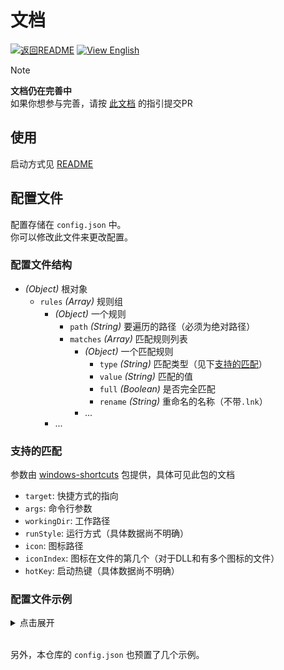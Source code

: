 # 文档
[![返回README](https://img.shields.io/badge/%E8%BF%94%E5%9B%9EREADME-blue?style=flat-square)](./../README.md "返回README")
[![View English](https://img.shields.io/badge/View-English-blue?style=flat-square)](./docs.en-US.md "View English")

> [!NOTE]
> **文档仍在完善中**  
> 如果你想参与完善，请按 [此文档](./../CONTRIBUTING.md#完善文档) 的指引提交PR


## 使用
启动方式见 [README](./../README.md#安装)  

## 配置文件
配置存储在 `config.json` 中。  
你可以修改此文件来更改配置。  

### 配置文件结构
- _(Object)_ 根对象
  - `rules` _(Array)_ 规则组
      - _(Object)_ 一个规则
        - `path` _(String)_ 要遍历的路径（必须为绝对路径）
        - `matches` _(Array)_ 匹配规则列表
          - _(Object)_ 一个匹配规则
            - `type` _(String)_ 匹配类型（见下[支持的匹配](#支持的匹配)）
            - `value` _(String)_ 匹配的值
            - `full` _(Boolean)_ 是否完全匹配
            - `rename` _(String)_ 重命名的名称（不带`.lnk`）
          - ...
      - ...

### 支持的匹配
参数由 [windows-shortcuts](https://www.npmjs.com/package/windows-shortcuts) 包提供，具体可见此包的文档  

- `target`: 快捷方式的指向
- `args`: 命令行参数
- `workingDir`: 工作路径
- `runStyle`: 运行方式（具体数据尚不明确）
- `icon`: 图标路径
- `iconIndex`: 图标在文件的第几个（对于DLL和有多个图标的文件）
- `hotKey`: 启动热键（具体数据尚不明确）

### 配置文件示例

<details>
<summary>点击展开</summary>

```json
{
    "rules": [
        {
            "path": "路径1",
            "matches": [
                {
                    "type": "target",
                    "value": "目标地址1",
                    "full": false,
                    "rename": "重命名1"
                },
                {
                    "type": "workingDir",
                    "value": "工作路径1（完全匹配）",
                    "full": true,
                    "rename": "重命名2"
                }
            ]
        },
        {
            "path": "路径2",
            "matches": [
                {
                    "type": "icon",
                    "value": "图标路径1",
                    "full": false,
                    "rename": "重命名3"
                }
            ]
        }
    ]
}
```

</details>
<br />

另外，本仓库的 `config.json` 也预置了几个示例。  